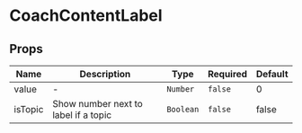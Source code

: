 # CoachContentLabel

## Props

<!-- @vuese:CoachContentLabel:props:start -->
|Name|Description|Type|Required|Default|
|---|---|---|---|---|
|value|-|`Number`|`false`|0|
|isTopic|Show number next to label if a topic|`Boolean`|`false`|false|

<!-- @vuese:CoachContentLabel:props:end -->
